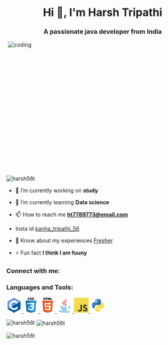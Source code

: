 <h1 align="center">Hi 👋, I'm Harsh Tripathi</h1>
<h3 align="center">A passionate java developer from India</h3>
<img align = "right"alt="coding"width="500" height = "350" src=https://repository-images.githubusercontent.com/588181932/e36ec678-7984-4cdd-8e4c-a3932772ff8e>

<p align="left"> <img src="https://komarev.com/ghpvc/?username=harsh56t&label=Profile%20views&color=0e75b6&style=flat" alt="harsh56t"/> </p>

- 🔭 I’m currently working on **study**

- 🌱 I’m currently learning **Data science**

- 📫 How to reach me **ht7789773@email.com**
- Insta id [kanha_tripathi_56](kanha_56.0)
- 📄 Know about my experiences [Fresher](Fresher)

- ⚡ Fun fact **I think I am fuuny**

<h3 align="left">Connect with me:</h3>
<p align="left">
</p>

<h3 align="left">Languages and Tools:</h3>
<p align="left"> <a href="https://www.cprogramming.com/" target="_blank" rel="noreferrer"> <img src="https://raw.githubusercontent.com/devicons/devicon/master/icons/c/c-original.svg" alt="c" width="40" height="40"/> </a> <a href="https://www.w3schools.com/css/" target="_blank" rel="noreferrer"> <img src="https://raw.githubusercontent.com/devicons/devicon/master/icons/css3/css3-original-wordmark.svg" alt="css3" width="40" height="40"/> </a> <a href="https://www.w3.org/html/" target="_blank" rel="noreferrer"> <img src="https://raw.githubusercontent.com/devicons/devicon/master/icons/html5/html5-original-wordmark.svg" alt="html5" width="40" height="40"/> </a> <a href="https://www.java.com" target="_blank" rel="noreferrer"> <img src="https://raw.githubusercontent.com/devicons/devicon/master/icons/java/java-original.svg" alt="java" width="40" height="40"/> </a> <a href="https://developer.mozilla.org/en-US/docs/Web/JavaScript" target="_blank" rel="noreferrer"> <img src="https://raw.githubusercontent.com/devicons/devicon/master/icons/javascript/javascript-original.svg" alt="javascript" width="40" height="40"/> </a> <a href="https://www.python.org" target="_blank" rel="noreferrer"> <img src="https://raw.githubusercontent.com/devicons/devicon/master/icons/python/python-original.svg" alt="python" width="40" height="40"/> </a> </p>

<p><img align="left" src="https://github-readme-stats.vercel.app/api/top-langs?username=harsh56t&show_icons=true&locale=en&layout=compact" alt="harsh56t" /></p>

<p>&nbsp;<img align="center" src="https://github-readme-stats.vercel.app/api?username=harsh56t&show_icons=true&locale=en" alt="harsh56t" /></p>

<p><img align="center" src="https://github-readme-streak-stats.herokuapp.com/?user=harsh56t&" alt="harsh56t" /></p>
